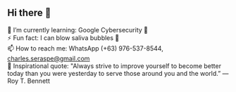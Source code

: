 ## Hi there 👋

<!--
**selrahcjt/selrahcjt** is a ✨ _special_ ✨ repository because its `README.md` (this file) appears on your GitHub profile.

Here are some ideas to get you started:

- 🔭 I’m currently working on ...
- 🌱 I’m currently learning ...
- 👯 I’m looking to collaborate on ...
- 🤔 I’m looking for help with ...
- 💬 Ask me about ...
- 📫 How to reach me: ...
- 😄 Pronouns: ...
- ⚡ Fun fact: ...
-->
 🌱 I’m currently learning: Google Cybersecurity 🔐 <br/>
 ⚡ Fun fact: I can blow saliva bubbles 🫧 <br/>
 📫 How to reach me: WhatsApp (+63) 976-537-8544, charles.seraspe@gmail.com <br/>
 💬 Inspirational quote: "Always strive to improve yourself to become better today than you were yesterday to serve those around you and the world.” ― Roy T. Bennett
